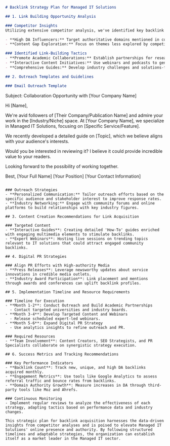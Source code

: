 ```markdown
# Backlink Strategy Plan for Managed IT Solutions

## 1. Link Building Opportunity Analysis

### Competitor Insights
Utilizing extensive competitor analysis, we've identified key backlink acquisition strategies practiced by industry leaders such as Accenture and IBM. This includes leveraging authoritative content, engaging webinars, and industry-specific publications. 

- **High DA Influencers:** Target authoritative domains mentioned in competitor profiles like tech journals and academic institutions.
- **Content Gap Exploration:** Focus on themes less explored by competitors, such as “small business solutions” and “immediate tech implementation guides” missing in competitor strategies.

### Identified Link-Building Tactics
- **Promote Academic Collaborations:** Establish partnerships for research-based projects that lead to .edu backlinks.
- **Interactive Content Initiatives:** Use webinars and podcasts to generate engagements and links from media and community forums.
- **Comprehensive Guides:** Develop industry challenges and solutions-focused whitepapers to attract backlinks from niche industry sites.

## 2. Outreach Templates and Guidelines

### Email Outreach Template
```
Subject: Collaboration Opportunity with [Your Company Name]

Hi [Name],

We're avid followers of [Their Company/Publication Name] and admire your work in the [Industry/Niche] space. At [Your Company Name], we specialize in Managed IT Solutions, focusing on [Specific Service/Feature]. 

We recently developed a detailed guide on [Topic], which we believe aligns with your audience's interests.

Would you be interested in reviewing it? I believe it could provide incredible value to your readers.

Looking forward to the possibility of working together.

Best,
[Your Full Name]
[Your Position]
[Your Contact Information]
```

### Outreach Strategies
- **Personalized Communication:** Tailor outreach efforts based on the specific audience and stakeholder interest to improve response rates.
- **Industry Networking:** Engage with community forums and online platforms to build relationships with key industry figures.

## 3. Content Creation Recommendations for Link Acquisition

### Targeted Content
- **Interactive Guides**: Creating detailed 'How-To' guides enriched with engaging multimedia elements to stimulate backlinks.
- **Expert Webinars**: Hosting live sessions on trending topics relevant to IT solutions that could attract engaged community backlinks.

## 4. Digital PR Strategies

### Align PR Efforts with High-authority Media
- **Press Releases**: Leverage newsworthy updates about service innovations in credible media outlets.
- **Industry Award Participation**: Link placement and mentions through awards and conferences can uplift backlink profiles.

## 5. Implementation Timeline and Resource Requirements

### Timeline for Execution
- **Month 1-2**: Conduct Outreach and Build Academic Partnerships
  - Contact targeted universities and industry boards.
- **Month 3-4**: Develop Targeted Content and Webinars
  - Release scheduled expert-led webinars.
- **Month 5-6**: Expand Digital PR Strategy
  - Use analytics insights to refine outreach and PR.

### Required Resources
- **Team Involvement**: Content Creators, SEO Strategists, and PR Specialists collaborate on synergistic strategy execution.

## 6. Success Metrics and Tracking Recommendations

### Key Performance Indicators
- **Backlink Count**: Track new, unique, and high DA backlinks acquired monthly.
- **Engagement Metrics**: Use tools like Google Analytics to assess referral traffic and bounce rates from backlinks.
- **Domain Authority Growth**: Measure increases in DA through third-party tools like Moz and Ahrefs.

### Continuous Monitoring
- Implement regular reviews to analyze the effectiveness of each strategy, adapting tactics based on performance data and industry changes.

This strategic plan for backlink acquisition harnesses the data-driven insights from competitor analyses and is poised to elevate Managed IT Solutions' online presence and authority. By following structured timelines and adaptable strategies, the organization can establish itself as a market leader in the Managed IT sector.
```